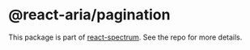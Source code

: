 # @react-aria/pagination

This package is part of [react-spectrum](https://github.com/adobe-private/react-spectrum-v3). See the repo for more details.
